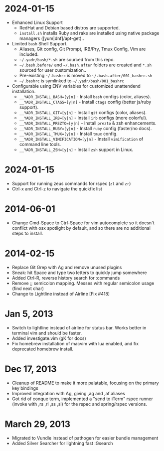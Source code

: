 2024-01-15
==================
* Enhanced Linux Support
  * RedHat and Debian based distros are supported.
  * `install.sh` installs Ruby and rake are installed using native package managers ([yum|dnf]/apt-get)..
* Limited `bash` Shell Support.
  * Aliases, Git config, Git Prompt, IRB/Pry, Tmux Config, Vim are included.
  * `~/.yadr/bash/*.sh` are sourced from this repo.
  * `~/.bash.before/` and `~/.bash.after` folders are created and `*.sh` sourced for user customization..
  * Pre-existing `~/.bashrc` is moved to `~/.bash.after/001_bashrc.sh`
  * `~/.bashrc` is symlinked to `~/.yadr/bash/001_bashrc`
* Configurable using ENV variables for customized unattendend installation.
  * `__YADR_INSTALL_BASH=[y|n]` - Install `bash` configs (color, aliases).
  * `__YADR_INSTALL_CTAGS=[y|n]` - Install `ctags` config (better js/ruby support).
  * `__YADR_INSTALL_GIT=[y|n]` - Install `git` configs (color, aliases).
  * `__YADR_INSTALL_IRB=[y|n]` - Install `irb` configs (more colorful).
  * `__YADR_INSTALL_PREZTO=[y|n]` - Install `prezto` & zsh enhancements.
  * `__YADR_INSTALL_RUBY=[y|n]` - Install `ruby` config (faster/no docs).
  * `__YADR_INSTALL_TMUX=[y|n]` - Install `tmux` config.
  * `__YADR_INSTALL_VIMIFICATION=[y|n]` - Install `vimification` of command line tools.
  * `__YADR_INSTALL_ZSH=[y|n]` - Install `zsh` support in Linux.

2024-01-15
==================
  * Support for running zeus commands for rspec (`zl` and `zr`)
  * Ctrl-x and Ctrl-z to navigate the quickfix list

2014-06-01
==================
 * Change Cmd-Space to Ctrl-Space for vim autocomplete so it doesn't conflict with osx spotlight by default, and so there are no additional steps to install.

2014-02-15
==================

 * Replace Git Grep with Ag and remove unused plugins
 * Sneak: hit Space and type two letters to quickly jump somewhere
 * Added Ctrl-R, reverse history search for :commands
 * Remove ;; semicolon mapping. Messes with regular semicolon usage (find next char)
 * Change to Lightline instead of Airline [Fix #418]

Jan 5, 2013
==================

* Switch to lightline instead of airline for status bar. Works better in terminal vim and should be faster.
* Added investigate.vim (gK for docs)
* Fix homebrew installation of macvim with lua enabled, and fix deprecated homebrew install.

Dec 17, 2013
==================

* Cleanup of README to make it more palatable, focusing on the primary key bindings
* Improved integration with Ag, giving ,ag and ,af aliases
* Got rid of conque term, implemented a "send to iTerm" rspec runner (invoke with ,rs ,rl ,ss ,sl) for the rspec and spring/rspec versions.

March 29, 2013
==================

* Migrated to Vundle instead of pathogen for easier bundle management
* Added Silver Searcher for lightning fast :Gsearch
